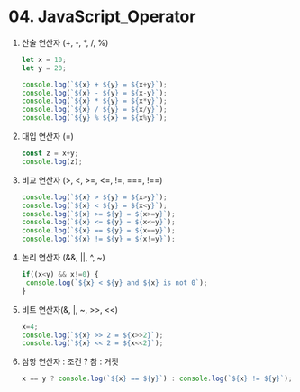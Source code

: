 # 04. JavaScript_Operator

1. 산술 연산자 (+, -, *,  /, %)

   ```js
   let x = 10;
   let y = 20;
   
   console.log(`${x} + ${y} = ${x+y}`);
   console.log(`${x} - ${y} = ${x-y}`);
   console.log(`${x} * ${y} = ${x*y}`);
   console.log(`${x} / ${y} = ${x/y}`);
   console.log(`${y} % ${x} = ${x%y}`);
   ```

   

2. 대입 연산자 (=)

   ```js
   const z = x+y;
   console.log(z);
   ```

3. 비교 연산자 (>, <, >=, <=, !=, ===, !==)

   ```js
   console.log(`${x} > ${y} = ${x>y}`);
   console.log(`${x} < ${y} = ${x<y}`);
   console.log(`${x} >= ${y} = ${x>=y}`);
   console.log(`${x} <= ${y} = ${x<=y}`);
   console.log(`${x} == ${y} = ${x==y}`);
   console.log(`${x} != ${y} = ${x!=y}`);
   ```

4. 논리 연산자 (&&, ||, ^, ~)

   ```js
   if((x<y) && x!=0) {
   	console.log(`${x} < ${y} and ${x} is not 0`);
   }
   ```

5. 비트 연산자(&, |, ~, >>, <<)

   ```js
   x=4;
   console.log(`${x} >> 2 = ${x>>2}`);
   console.log(`${x} << 2 = ${x<<2}`);
   ```

6. 삼항 연산자 : 조건 ? 참 : 거짓

   ```js
   x == y ? console.log(`${x} == ${y}`) : console.log(`${x} != ${y}`);
   ```

   